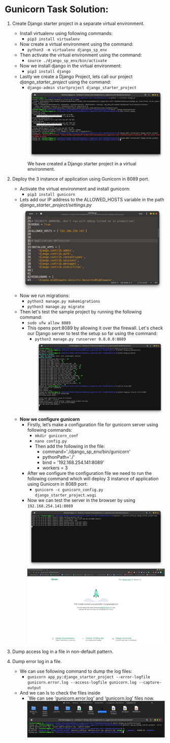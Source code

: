 # Gunicorn Task Solution:
1. Create Django starter project in a separate virtual environment.
   - Install virtualenv using following commands:
     - `pip3 install virtualenv`
   - Now create a virtual environment using the command:
     - `python3 -m virtualenv django_sp_env`
   - Then activate the virtual environment using the command:
     - `source ./django_sp_env/bin/activate`
   - Now we install django in the virtual environment:
     - `pip3 install django`
   - Lastly we create a Django Project, lets call our project *django_starter_project* using the command:
     - `django-admin startproject django_starter_project`         
    ![Screenshot](https://github.com/LF-DevOps-Intern/3_5_appservers-amit-rikeshkarma/blob/main/Gunicorn/snapshots/creater%20django%20starter%20project%20in%20virtual%20env.png)   
    We have created a Django starter project in a virtual environment.   

2. Deploy the 3 instance of application using Gunicorn in 8089 port.
   - Activate the virtual environment and install gunicorn:
     - `pip3 install gunicorn`
   - Lets add our IP address to the ALLOWED_HOSTS variable in the path _django_starter_project/settings.py_      
    ![ALLOWED_HOSTS Snapshot](https://github.com/LF-DevOps-Intern/3_5_appservers-amit-rikeshkarma/blob/main/Gunicorn/snapshots/add%20IP%20in%20ALLOWED_HOSTS.png)
   - Now we run migrations:
     - `python3 manage.py makemigrations`
     - `python3 manage.py migrate`
   - Then let's test the sample project by running the following command:
     - `sudo ufw allow 8089`
     - This opens port:8089 by allowing it over the firewall. Let's check our Django server to test the setup so far using the command:
       - `python3 manage.py runserver 0.0.0.0:8089`            
    ![Migrations and Runserver Snapshot](https://github.com/LF-DevOps-Intern/3_5_appservers-amit-rikeshkarma/blob/main/Gunicorn/snapshots/make%20migrations%20and%20run%20server%20at%208089.png)
   - **Now we configure gunicorn**
     - Firstly, let’s make a configuration file for gunicorn server using following commands:
       - `mkdir gunicorn_conf`
       - `nano config.py`
       - Then add the following in the file:
         - command='./django_sp_env/bin/gunicorn'
         - pythonPath='./'
         - bind = '192.168.254.141:8089'
         - workers = 3
     - After we configure the configuration file we need to run the following command which will deploy 3 instance of application using Gunicorn in 8089 port:
       - `gunicorn -c gunicorn_config.py django_starter_project.wsgi`
     - Now we can test the server in the browser by using `192.168.254.141:8089`         
    ![Gunicorn deployed snapshot](https://github.com/LF-DevOps-Intern/3_5_appservers-amit-rikeshkarma/blob/main/Gunicorn/snapshots/3instance%20Gunicorn%20in%208089%20port.png)              
    ![Gunicorn deployed snapshot on browser](https://github.com/LF-DevOps-Intern/3_5_appservers-amit-rikeshkarma/blob/main/Gunicorn/snapshots/project%20testing%20on%20port%208089%20.png)


3. Dump access log in a file in non-default pattern.
4. Dump error log in a file.
   - We can use following command to dump the log files:
     - `gunicorn app_py:django_starter_project --error-logfile gunicorn.error.log --access-logfile gunicorn.log --capture-output`
   - And we can ls to check the files inside
     - `We can see ‘gunicorn.error.log’ and ‘gunicorn.log’ files now.       
    ![Log Files](https://github.com/LF-DevOps-Intern/3_5_appservers-amit-rikeshkarma/blob/main/Gunicorn/snapshots/log%20files.png)
